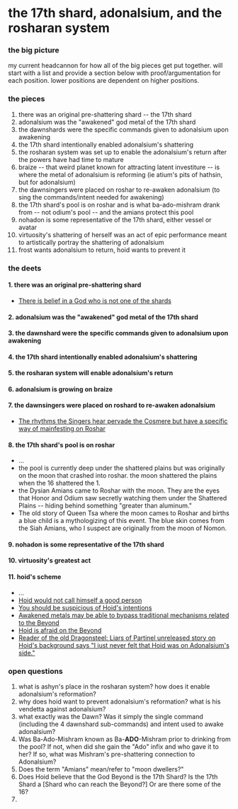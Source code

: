 # the 17th shard, adonalsium, and the rosharan system
### the big picture
my current headcannon for how all of the big pieces get put together.  will start with a list and provide a section below with proof/argumentation for each position.  lower positions are dependent on higher positions.

### the pieces
1) there was an original pre-shattering shard -- the 17th shard
2) adonalsium was the "awakened" god metal of the 17th shard
3) the dawnshards were the specific commands given to adonalsium upon awakening
4) the 17th shard intentionally enabled adonalsium's shattering
5) the rosharan system was set up to enable the adonalsium's return after the powers have had time to mature
6) braize -- that weird planet known for attracting latent investiture -- is where the metal of adonalsium is reforming (ie atium's pits of hathsin, but for adonalsium)
7) the dawnsingers were placed on roshar to re-awaken adonalsium (to sing the commands/intent needed for awakening)
8) the 17th shard's pool is on roshar and is what ba-ado-mishram drank from -- not odium's pool -- and the amians protect this pool
9) nohadon is some representative of the 17th shard, either vessel or avatar
10) virtuosity's shattering of herself was an act of epic performance meant to artistically portray the shattering of adonalsium
11) frost wants adonalsium to return, hoid wants to prevent it

### the deets
#### 1. there was an original pre-shattering shard

  - [There is belief in a God who is not one of the shards](https://wob.coppermind.net/events/100/#e3436)
#### 2. adonalsium was the "awakened" god metal of the 17th shard

#### 3. the dawnshard were the specific commands given to adonalsium upon awakening

#### 4. the 17th shard intentionally enabled adonalsium's shattering

#### 5. the rosharan system will enable adonalsium's return

#### 6. adonalsium is growing on braize

#### 7. the dawnsingers were placed on roshard to re-awaken adonalsium
  - [The rhythms the Singers hear pervade the Cosmere but have a specific way of mainfesting on Roshar](https://wob.coppermind.net/events/120/#e7414)
#### 8. the 17th shard's pool is on roshar
  - ...
  - the pool is currently deep under the shattered plains but was originally on the moon that crashed into roshar.  the moon shattered the plains when the 16 shattered the 1.
  - the Dysian Amians came to Roshar with the moon.  They are the eyes that Honor and Odium saw secretly watching them under the Shattered Plains -- hiding behind something "greater than aluminum."
  - The old story of Queen Tsa where the moon cames to Roshar and births a blue child is a mythologizing of this event.  The blue skin comes from the Siah Amians, who I suspect are originally from the moon of Nomon.
#### 9. nohadon is some representative of the 17th shard

#### 10. virtuosity's greatest act

#### 11. hoid's scheme
  - ...
  - [Hoid would not call himself a good person](https://wob.coppermind.net/events/31/#e1704)
  - [You should be suspicious of Hoid's intentions](https://wob.coppermind.net/events/31/#e1727)
  - [Awakened metals may be able to bypass traditional mechanisms related to the Beyond](https://wob.coppermind.net/events/127/#e5074)
  - [Hoid is afraid on the Beyond](https://wob.coppermind.net/events/467/#e14725)
  - [Reader of the old Dragonsteel: Liars of Partinel unreleased story on Hoid's background says "I just never felt that Hoid was on Adonalsium's side."](https://twg.17thshard.com/index.php?topic=7302.0)
### open questions
1) what is ashyn's place in the rosharan system?  how does it enable adonalsium's reformation?
2) why does hoid want to prevent adonalsium's reformation?  what is his vendetta against adonalsium?
3) what exactly was the Dawn?  Was it simply the single command (including the 4 dawnshard sub-commands) and intent used to awake adonalsium?
4) Was Ba-Ado-Mishram known as Ba-**ADO**-Mishram prior to drinking from the pool?  If not, when did she gain the "Ado" infix and who gave it to her?  If so, what was Mishram's pre-shattering connection to Adonalsium?
5) Does the term "Amians" mean/refer to "moon dwellers?"
6) Does Hoid believe that the God Beyond is the 17th Shard?  Is the 17th Shard a [Shard who can reach the Beyond?] Or are there some of the 16?
7) 
